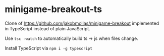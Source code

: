 # minigame-breakout-ts

Clone of https://github.com/jakobmollas/minigame-breakout implemented in TypeScript instead of plain JavaScript.

Use `tsc -watch` to automatically build ts -> js when files change.

Install TypeScript via `npm i -g typescript`
